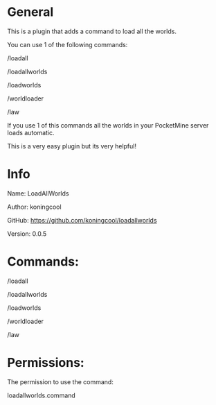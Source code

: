 # General
This is a plugin that adds a command to load all the worlds.

You can use 1 of the following commands: 

/loadall

/loadallworlds

/loadworlds

/worldloader

/law

If you use 1 of this commands all the worlds in your PocketMine server loads automatic.

This is a very easy plugin but its very helpful!

# Info
 Name: LoadAllWorlds
 
 Author: koningcool
 
 GitHub: https://github.com/koningcool/loadallworlds

 Version: 0.0.5

# Commands:
 /loadall
 
 /loadallworlds
 
 /loadworlds
 
 /worldloader
 
 /law

# Permissions:

 The permission to use the command:

 loadallworlds.command

